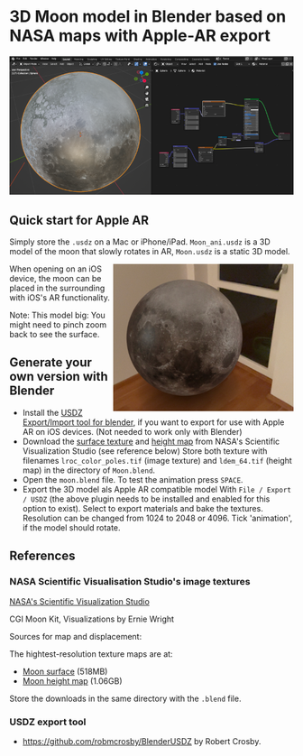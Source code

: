 # 3D Moon model in Blender based on NASA maps with Apple-AR export

![Blender 3D moon](doc/blender_moon.png)

## Quick start for Apple AR

Simply store the `.usdz` on a Mac or iPhone/iPad. `Moon_ani.usdz` is a 
3D model of the moon that slowly rotates in AR, `Moon.usdz` is a static 3D
model.

<img align="right" width="320" src="https://github.com/domschl/moon_ar/blob/main/doc/moon_ar.png">

When opening on an iOS device, the moon can be placed in the surrounding
with iOS's AR functionality.

Note: This model big: You might need to pinch zoom back to see the surface.

## Generate your own version with Blender

* Install the [USDZ Export/Import tool for blender](https://github.com/robmcrosby/BlenderUSDZ), if you want to
export for use with Apple AR on iOS devices. (Not needed to work only with Blender)
* Download the [surface texture](https://svs.gsfc.nasa.gov/vis/a000000/a004700/a004720/lroc_color_poles.tif) and [height map](https://svs.gsfc.nasa.gov/vis/a000000/a004700/a004720/ldem_64.tif) from NASA's Scientific Visualization Studio (see reference below)
  Store both texture with filenames `lroc_color_poles.tif` (image texture) and `ldem_64.tif` (height map) in the directory of `Moon.blend`.
* Open the `moon.blend` file. To test the animation press `SPACE`.
* Export the 3D model als Apple AR compatible model With `File / Export / USDZ` 
(the above plugin needs to be installed and enabled for this option to exist). Select to export materials
and bake the textures. Resolution can be changed from 1024 to 2048 or 4096. Tick 'animation', if the model
should rotate.

## References

### NASA Scientific Visualisation Studio's image textures

[NASA's Scientific Visualization Studio](https://svs.gsfc.nasa.gov/cgi-bin/details.cgi?aid=4720)

CGI Moon Kit, Visualizations by Ernie Wright

Sources for map and displacement:

The hightest-resolution texture maps are at:

* [Moon surface](https://svs.gsfc.nasa.gov/vis/a000000/a004700/a004720/lroc_color_poles.tif) (518MB)
* [Moon height map](https://svs.gsfc.nasa.gov/vis/a000000/a004700/a004720/ldem_64.tif) (1.06GB)

Store the downloads in the same directory with the `.blend` file.

### USDZ export tool

* <https://github.com/robmcrosby/BlenderUSDZ> by Robert Crosby.

